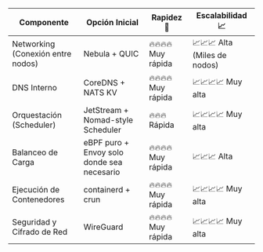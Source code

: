 | Componente |	Opción Inicial |	Rapidez 🚀 | Escalabilidad 📈 |
|------------|-----------------|-------------|-----------------|
| Networking (Conexión entre nodos) | Nebula + QUIC |	🔥🔥🔥🔥 Muy rápida | 📈📈📈 Alta (Miles de nodos) |
| DNS Interno | CoreDNS + NATS KV	| 🔥🔥🔥🔥 Muy rápida | 📈📈📈📈 Muy alta |
| Orquestación (Scheduler) | JetStream + Nomad-style Scheduler |	🔥🔥🔥 Rápida |📈📈📈📈 Muy alta |
| Balanceo de Carga |eBPF puro + Envoy solo donde sea necesario |	🔥🔥🔥🔥 Muy rápida | 📈📈📈 Alta |
| Ejecución de Contenedores |	containerd + crun |	🔥🔥🔥🔥 Muy rápida | 📈📈📈📈 Muy alta |
| Seguridad y Cifrado de Red |	WireGuard |	🔥🔥🔥🔥 Muy rápida | 📈📈📈📈 Muy alta |
